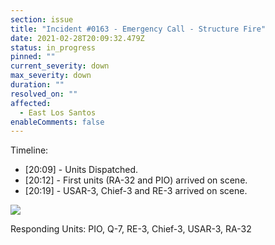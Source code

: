 ```yaml
---
section: issue
title: "Incident #0163 - Emergency Call - Structure Fire"
date: 2021-02-28T20:09:32.479Z
status: in_progress
pinned: ""
current_severity: down
max_severity: down
duration: ""
resolved_on: ""
affected:
  - East Los Santos
enableComments: false
---
```

Timeline:

* \[20:09] - Units Dispatched.
* \[20:12] - First units (RA-32 and PIO) arrived on scene.
* \[20:19] - USAR-3, Chief-3 and RE-3 arrived on scene.

![](https://i.imgur.com/SpuVIFi.png)

Responding Units: PIO, Q-7, RE-3, Chief-3, USAR-3, RA-32